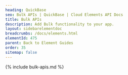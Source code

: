 ```yaml
---
heading: QuickBase
seo: Bulk APIs | QuickBase | Cloud Elements API Docs
title: Bulk APIs
description: Add Bulk functionality to your app.
layout: sidebarelementdoc
breadcrumbs: /docs/elements.html
elementId: 475
parent: Back to Element Guides
order: 35
sitemap: false
---
```


{% include bulk-apis.md %}
